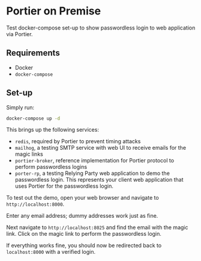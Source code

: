# Portier on Premise

Test docker-compose set-up to show passwordless login to web application via
Portier.

## Requirements

- Docker
- `docker-compose`

## Set-up

Simply run:

```bash
docker-compose up -d
```

This brings up the following services:

- `redis`, required by Portier to prevent timing attacks
- `mailhog`, a testing SMTP service with web UI to receive emails for the magic
  links
- `portier-broker`, reference implementation for Portier protocol to perform
  passwordless logins
- `porter-rp`, a testing Relying Party web application to demo the passwordless
  login. This represents your client web application that uses Portier for the
  passwordless login.

To test out the demo, open your web browser and navigate to
`http://localhost:8000`.

Enter any email address; dummy addresses work just as fine.

Next navigate to `http://localhost:8025` and find the email with the magic link.
Click on the magic link to perform the passwordless login.

If everything works fine, you should now be redirected back to `localhost:8000`
with a verified login.

